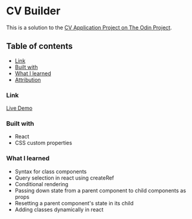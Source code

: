 # CV Builder

This is a solution to the [CV Application Project on The Odin Project](https://www.theodinproject.com/lessons/node-path-javascript-cv-application).

## Table of contents

- [Link](#link)
- [Built with](#built-with)
- [What I learned](#what-i-learned)
- [Attribution](#attribution)

### Link

[Live Demo](https://www.mwiafeansong.github.io/cv-builder)

### Built with

- React
- CSS custom properties

### What I learned

- Syntax for class components
- Query selection in react using createRef
- Conditional rendering
- Passing down state from a parent component to child components as props
- Resetting a parent component's state in its child
- Adding classes dynamically in react
